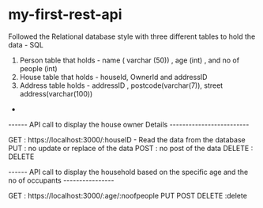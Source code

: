# my-first-rest-api

Followed the Relational database style with three different tables to hold the data - SQL 

1. Person table that holds - name ( varchar (50)) , age (int) , and no of people (int)
2. House table that holds - houseId, OwnerId and addressID
3. Address table holds - addressID , postcode(varchar(7)), street address(varchar(100))

-

------ API call to display the house owner Details -------------------------

GET  : https://localhost:3000/:houseID  - Read the data from the database 
PUT   : no update or replace of the data 
POST   : no post of the data 
DELETE  : DELETE 

------ API call to display the household based on the specific age and the no of occupants  ----------------

GET  : https://localhost:3000/:age/:noofpeople
PUT
POST
DELETE   :delete

